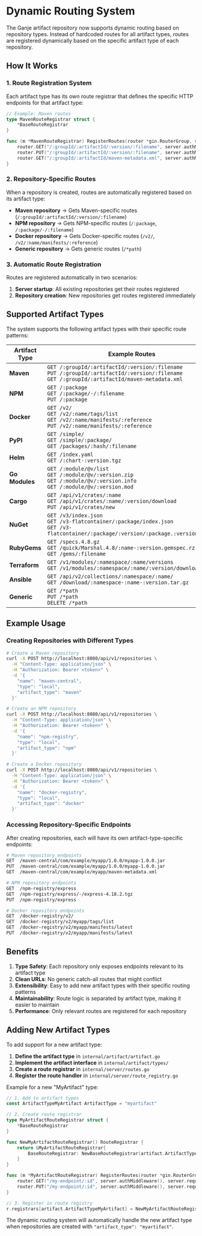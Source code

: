 # Dynamic Routing System

The Ganje artifact repository now supports dynamic routing based on repository types. Instead of hardcoded routes for all artifact types, routes are registered dynamically based on the specific artifact type of each repository.

## How It Works

### 1. Route Registration System

Each artifact type has its own route registrar that defines the specific HTTP endpoints for that artifact type:

```go
// Example: Maven routes
type MavenRouteRegistrar struct {
    *BaseRouteRegistrar
}

func (m *MavenRouteRegistrar) RegisterRoutes(router *gin.RouterGroup, server *Server) {
    router.GET("/:groupId/:artifactId/:version/:filename", server.authMiddleware(), server.requireRead(), server.pullArtifact)
    router.PUT("/:groupId/:artifactId/:version/:filename", server.authMiddleware(), server.requireWrite(), server.pushArtifact)
    router.GET("/:groupId/:artifactId/maven-metadata.xml", server.authMiddleware(), server.requireRead(), server.getIndex)
}
```

### 2. Repository-Specific Routes

When a repository is created, routes are automatically registered based on its artifact type:

- **Maven repository** → Gets Maven-specific routes (`/:groupId/:artifactId/:version/:filename`)
- **NPM repository** → Gets NPM-specific routes (`/:package`, `/:package/-/:filename`)
- **Docker repository** → Gets Docker-specific routes (`/v2/`, `/v2/:name/manifests/:reference`)
- **Generic repository** → Gets generic routes (`/*path`)

### 3. Automatic Route Registration

Routes are registered automatically in two scenarios:

1. **Server startup**: All existing repositories get their routes registered
2. **Repository creation**: New repositories get routes registered immediately

## Supported Artifact Types

The system supports the following artifact types with their specific route patterns:

| Artifact Type | Example Routes |
|---------------|----------------|
| **Maven** | `GET /:groupId/:artifactId/:version/:filename`<br>`PUT /:groupId/:artifactId/:version/:filename`<br>`GET /:groupId/:artifactId/maven-metadata.xml` |
| **NPM** | `GET /:package`<br>`GET /:package/-/:filename`<br>`PUT /:package` |
| **Docker** | `GET /v2/`<br>`GET /v2/:name/tags/list`<br>`GET /v2/:name/manifests/:reference`<br>`PUT /v2/:name/manifests/:reference` |
| **PyPI** | `GET /simple/`<br>`GET /simple/:package/`<br>`GET /packages/:hash/:filename` |
| **Helm** | `GET /index.yaml`<br>`GET /:chart-:version.tgz` |
| **Go Modules** | `GET /:module/@v/list`<br>`GET /:module/@v/:version.zip`<br>`GET /:module/@v/:version.info`<br>`GET /:module/@v/:version.mod` |
| **Cargo** | `GET /api/v1/crates/:name`<br>`GET /api/v1/crates/:name/:version/download`<br>`PUT /api/v1/crates/new` |
| **NuGet** | `GET /v3/index.json`<br>`GET /v3-flatcontainer/:package/index.json`<br>`GET /v3-flatcontainer/:package/:version/:package.:version.nupkg` |
| **RubyGems** | `GET /specs.4.8.gz`<br>`GET /quick/Marshal.4.8/:name-:version.gemspec.rz`<br>`GET /gems/:filename` |
| **Terraform** | `GET /v1/modules/:namespace/:name/versions`<br>`GET /v1/modules/:namespace/:name/:version/download` |
| **Ansible** | `GET /api/v2/collections/:namespace/:name/`<br>`GET /download/:namespace-:name-:version.tar.gz` |
| **Generic** | `GET /*path`<br>`PUT /*path`<br>`DELETE /*path` |

## Example Usage

### Creating Repositories with Different Types

```bash
# Create a Maven repository
curl -X POST http://localhost:8080/api/v1/repositories \
  -H "Content-Type: application/json" \
  -H "Authorization: Bearer <token>" \
  -d '{
    "name": "maven-central",
    "type": "local",
    "artifact_type": "maven"
  }'

# Create an NPM repository
curl -X POST http://localhost:8080/api/v1/repositories \
  -H "Content-Type: application/json" \
  -H "Authorization: Bearer <token>" \
  -d '{
    "name": "npm-registry",
    "type": "local", 
    "artifact_type": "npm"
  }'

# Create a Docker repository
curl -X POST http://localhost:8080/api/v1/repositories \
  -H "Content-Type: application/json" \
  -H "Authorization: Bearer <token>" \
  -d '{
    "name": "docker-registry",
    "type": "local",
    "artifact_type": "docker"
  }'
```

### Accessing Repository-Specific Endpoints

After creating repositories, each will have its own artifact-type-specific endpoints:

```bash
# Maven repository endpoints
GET  /maven-central/com/example/myapp/1.0.0/myapp-1.0.0.jar
PUT  /maven-central/com/example/myapp/1.0.0/myapp-1.0.0.jar
GET  /maven-central/com/example/myapp/maven-metadata.xml

# NPM repository endpoints  
GET  /npm-registry/express
GET  /npm-registry/express/-/express-4.18.2.tgz
PUT  /npm-registry/express

# Docker repository endpoints
GET  /docker-registry/v2/
GET  /docker-registry/v2/myapp/tags/list
GET  /docker-registry/v2/myapp/manifests/latest
PUT  /docker-registry/v2/myapp/manifests/latest
```

## Benefits

1. **Type Safety**: Each repository only exposes endpoints relevant to its artifact type
2. **Clean URLs**: No generic catch-all routes that might conflict
3. **Extensibility**: Easy to add new artifact types with their specific routing patterns
4. **Maintainability**: Route logic is separated by artifact type, making it easier to maintain
5. **Performance**: Only relevant routes are registered for each repository

## Adding New Artifact Types

To add support for a new artifact type:

1. **Define the artifact type** in `internal/artifact/artifact.go`
2. **Implement the artifact interface** in `internal/artifact/types/`
3. **Create a route registrar** in `internal/server/routes.go`
4. **Register the route handler** in `internal/server/route_registry.go`

Example for a new "MyArtifact" type:

```go
// 1. Add to artifact types
const ArtifactTypeMyArtifact ArtifactType = "myartifact"

// 2. Create route registrar
type MyArtifactRouteRegistrar struct {
    *BaseRouteRegistrar
}

func NewMyArtifactRouteRegistrar() RouteRegistrar {
    return &MyArtifactRouteRegistrar{
        BaseRouteRegistrar: NewBaseRouteRegistrar(artifact.ArtifactTypeMyArtifact),
    }
}

func (m *MyArtifactRouteRegistrar) RegisterRoutes(router *gin.RouterGroup, server *Server) {
    router.GET("/my-endpoint/:id", server.authMiddleware(), server.requireRead(), server.pullArtifact)
    router.PUT("/my-endpoint/:id", server.authMiddleware(), server.requireWrite(), server.pushArtifact)
}

// 3. Register in route registry
r.registrars[artifact.ArtifactTypeMyArtifact] = NewMyArtifactRouteRegistrar()
```

The dynamic routing system will automatically handle the new artifact type when repositories are created with `"artifact_type": "myartifact"`.
